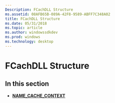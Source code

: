 ```yaml
---
Description: FCachDLL Structure
ms.assetid: 08AFB65B-089A-42F8-9589-ABFF7C348A02
title: FCachDLL Structure
ms.date: 05/31/2018
ms.topic: article
ms.author: windowssdkdev
ms.prod: windows
ms.technology: desktop
---
```


# FCachDLL Structure

## In this section

-   [**NAME\_CACHE\_CONTEXT**](/windows/win32/Filehc/ns-filehc-name_cache_context?branch=master)

 

 



